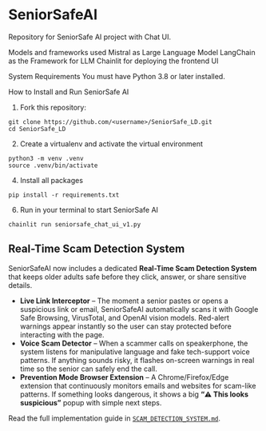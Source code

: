 # SeniorSafeAI
Repository for SeniorSafe AI project with Chat UI.

Models and frameworks used
Mistral as Large Language Model
LangChain as the Framework for LLM
Chainlit for deploying the frontend UI

System Requirements
You must have Python 3.8 or later installed. 

How to Install and Run SeniorSafe AI
1. Fork this repository: 

```
git clone https://github.com/<username>/SeniorSafe_LD.git
cd SeniorSafe_LD
```


2. Create a virtualenv and activate the virtual environment
```
python3 -m venv .venv
source .venv/bin/activate
```

4. Install all packages
```
pip install -r requirements.txt
```

6. Run in your terminal to start SeniorSafe AI
```
chainlit run seniorsafe_chat_ui_v1.py
```

## Real-Time Scam Detection System

SeniorSafeAI now includes a dedicated **Real-Time Scam Detection System** that keeps older adults safe before they click, answer, or share sensitive details.

- **Live Link Interceptor** – The moment a senior pastes or opens a suspicious link or email, SeniorSafeAI automatically scans it with Google Safe Browsing, VirusTotal, and OpenAI vision models. Red-alert warnings appear instantly so the user can stay protected before interacting with the page.
- **Voice Scam Detector** – When a scammer calls on speakerphone, the system listens for manipulative language and fake tech-support voice patterns. If anything sounds risky, it flashes on-screen warnings in real time so the senior can safely end the call.
- **Prevention Mode Browser Extension** – A Chrome/Firefox/Edge extension that continuously monitors emails and websites for scam-like patterns. If something looks dangerous, it shows a big **“⚠️ This looks suspicious”** popup with simple next steps.

Read the full implementation guide in [`SCAM_DETECTION_SYSTEM.md`](SCAM_DETECTION_SYSTEM.md).

